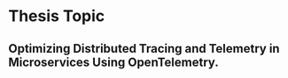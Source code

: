 # Thesis Topic
## Optimizing Distributed Tracing and Telemetry in Microservices Using OpenTelemetry.
